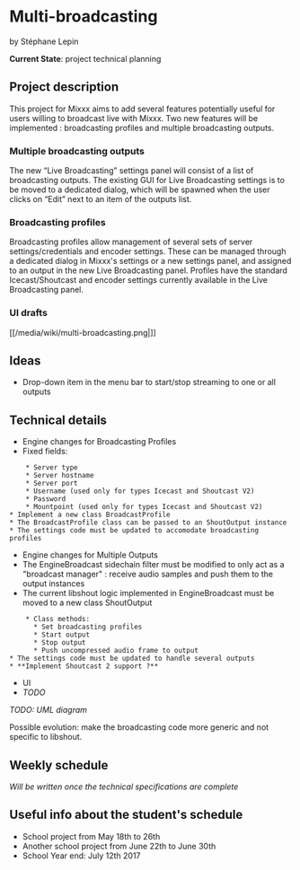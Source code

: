 # Multi-broadcasting

by Stéphane Lepin

**Current State**: project technical planning

## Project description

This project for Mixxx aims to add several features potentially useful
for users willing to broadcast live with Mixxx. Two new features will be
implemented : broadcasting profiles and multiple broadcasting outputs.

### Multiple broadcasting outputs

The new “Live Broadcasting” settings panel will consist of a list of
broadcasting outputs. The existing GUI for Live Broadcasting settings is
to be moved to a dedicated dialog, which will be spawned when the user
clicks on “Edit” next to an item of the outputs list.

### Broadcasting profiles

Broadcasting profiles allow management of several sets of server
settings/credentials and encoder settings. These can be managed through
a dedicated dialog in Mixxx's settings or a new settings panel, and
assigned to an output in the new Live Broadcasting panel. Profiles have
the standard Icecast/Shoutcast and encoder settings currently available
in the Live Broadcasting panel.

### UI drafts

[[/media/wiki/multi-broadcasting.png|]]

## Ideas

  - Drop-down item in the menu bar to start/stop streaming to one or all
    outputs

## Technical details

  - Engine changes for Broadcasting Profiles
  - Fixed fields:

<!-- end list -->

``` 
    * Server type
    * Server hostname
    * Server port
    * Username (used only for types Icecast and Shoutcast V2)
    * Password
    * Mountpoint (used only for types Icecast and Shoutcast V2)
* Implement a new class BroadcastProfile
* The BroadcastProfile class can be passed to an ShoutOutput instance
* The settings code must be updated to accomodate broadcasting profiles
```

  - Engine changes for Multiple Outputs
  - The EngineBroadcast sidechain filter must be modified to only act as
    a "broadcast manager" : receive audio samples and push them to the
    output instances
  - The current libshout logic implemented in EngineBroadcast must be
    moved to a new class ShoutOutput

<!-- end list -->

``` 
    * Class methods:
      * Set broadcasting profiles  
      * Start output
      * Stop output
      * Push uncompressed audio frame to output
* The settings code must be updated to handle several outputs
* **Implement Shoutcast 2 support ?**
```

  - UI
  - *TODO* 

*TODO: UML diagram*

<span class="underline">Possible evolution</span>: make the broadcasting
code more generic and not specific to libshout.

## Weekly schedule

*Will be written once the technical specifications are complete*

## Useful info about the student's schedule

  - School project from May 18th to 26th
  - Another school project from June 22th to June 30th
  - School Year end: July 12th 2017
